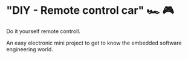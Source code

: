 # "DIY - Remote control car"  :racing_car:	:video_game:

Do it yourself remote controll.

An easy electronic mini project to get to know the embedded software engineering world.
